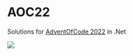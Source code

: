 # AOC22
Solutions for [AdventOfCode 2022](https://adventofcode.com/) in .Net


![](https://img.shields.io/badge/stars%20⭐-12-yellow)
